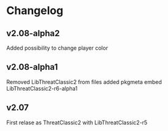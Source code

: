 # Changelog

## v2.08-alpha2

Added possibility to change player color

## v2.08-alpha1

Removed LibThreatClassic2 from files
added pkgmeta
embed LibThreatClassic2-r6-alpha1

## v2.07

First relase as ThreatClassic2 with LibThreatClassic2-r5